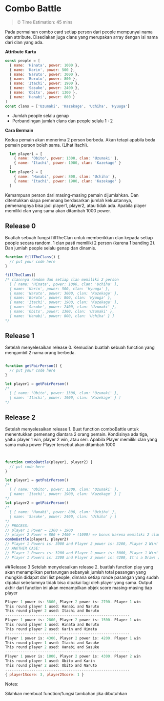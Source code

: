 # Combo Battle
> ⏰ Time Estimation: 45 mins

Pada permainan combo card setiap person dari people mempunyai nama dan attribute. Disediakan juga clans yang merupakan
array dengan isi nama dari clan yang ada.

**Attribute Kartu**
``` javascript
const people = [
  { name: 'Hinata', power: 1000 },
  { name: 'Karin', power: 500 },
  { name: 'Naruto', power: 3000 },
  { name: 'Boruto', power: 800 },
  { name: 'Itachi', power: 1900 },
  { name: 'Sasuke', power: 2400 },
  { name: 'Obito', power: 1300 },
  { name: 'Hanabi', power: 800 }
]
const clans = ['Uzumaki', 'Kazekage', 'Uchiha', 'Hyuuga']
```
 - Jumlah people selalu genap
 - Perbandingan jumlah clans dan people selalu 1 : 2

**Cara Bermain**

Kedua pemain akan menerima 2 person berbeda. Akan tetapi apabila beda pemain person boleh sama.
(Lihat Itachi).
``` javascript
  let player1 = [
    { name: 'Obito', power: 1300, clan: 'Uzumaki' },
    { name: 'Itachi', power: 1900, clan: 'Kazekage' }
  ]
  let player2 = [
    { name: 'Hanabi', power: 800, clan: 'Uchiha' },
    { name: 'Itachi', power: 1900, clan: 'Kazekage' }
  ]
```

Kemampuan person dari masing-masing pemain dijumlahkan. Dan ditentukkan siapa pemenang berdasarkan jumlah
kekuatannya, pemenangnya bisa jadi player1, player2, atau tidak ada. Apabila player memiliki clan yang sama
akan ditambah 1000 power.

## Release 0
Buatlah sebuah fungsi fillTheClan untuk memberikkan clan kepada setiap people secara random.
1 clan pasti memiliki 2 person (karena 1 banding 2). Dan jumlah people selalu genap dan dinamis.
```javascript
function fillTheClans() {
  // put your code here
}

fillTheClans()
/* clannnya random dan setiap clan memiliki 2 person
  [ { name: 'Hinata', power: 1000, clan: 'Uchiha' },
  { name: 'Karin', power: 500, clan: 'Hyuuga' },
  { name: 'Naruto', power: 3000, clan: 'Kazekage' },
  { name: 'Boruto', power: 800, clan: 'Hyuuga' },
  { name: 'Itachi', power: 1900, clan: 'Kazekage' },
  { name: 'Sasuke', power: 2400, clan: 'Uzumaki' },
  { name: 'Obito', power: 1300, clan: 'Uzumaki' },
  { name: 'Hanabi', power: 800, clan: 'Uchiha' } ]
*/
```

## Release 1
Setelah menyelesaikan release 0. Kemudian buatlah sebuah function yang mengambil 2 nama orang berbeda.
```javascript

function getPairPerson() {
  // put your code here
}

let player1 = getPairPerson()
/*
  [ { name: 'Obito', power: 1300, clan: 'Uzumaki' },
  { name: 'Itachi', power: 1900, clan: 'Kazekage' } ]
*/
```

## Release 2
Setelah menyelesaikan release 1. Buat function comboBattle untuk menentukkan pemenang diantara 2 orang pemain.
Kondisinya ada tiga, yaitu: player 1 win, player 2 win, atau seri.
Apabila Player memiliki clan yang sama maka power Player tersebut akan ditambah 1000
```javascript


function comboBattle(player1, player2) {
  // put code here
}

let player1 = getPairPerson()
/*
  [ { name: 'Obito', power: 1300, clan: 'Uzumaki' },
  { name: 'Itachi', power: 1900, clan: 'Kazekage' } ]
*/
let player2 = getPairPerson()
/*
  [ { name: 'Hanabi', power: 800, clan: 'Uchiha' },
  { name: 'Sasuke', power: 2400, clan: 'Uchiha' } ]
*/
// PROCESS:
// player 1 Power = 1300 + 1900
// player 2 Power = 800 + 2400 + (1000) => bonus karena memiliki 2 clan Uchiha
comboBattle(player1, player2)
// Player 1 Powers is: 3000 and Player 2 power is: 3200, Player 2 Win! // bila player 2 win
// ANOTHER CASE:
// Player 1 Powers is: 3200 and Player 2 power is: 3000, Player 1 Win! // bila player 1 win
// Player 1 Powers is: 3200 and Player 2 power is: 4200, It's a Draw! // bila draw
```

##Release 3
Setelah menyelesaikan release 2. buatlah function play yang akan menampilkan pertarungan sebanyak 
jumlah total pasangan yang mungkin didapat dari list people, dimana setiap ronde pasangan yang sudah dipakai sebelumnya tidak bisa dipakai lagi oleh player yang sama. 
Output akhir dari function ini akan menampilkan objek score masing-masing tiap player

```javascript 
Player 1 power is: 3800, Player 2 power is: 2700. Player 1 win
This round player 1 used: Hanabi and Naruto
This round player 2 used: Itachi and Boruto
---------------------------------------------------------
Player 1 power is: 2800, Player 2 power is: 1500. Player 1 win
This round player 1 used: Hinata and Boruto
This round player 2 used: Karin and Hinata
---------------------------------------------------------
Player 1 power is: 4300, Player 2 power is: 4200. Player 1 win
This round player 1 used: Itachi and Sasuke
This round player 2 used: Hanabi and Sasuke
---------------------------------------------------------
Player 1 power is: 1800, Player 2 power is: 4300. Player 2 win
This round player 1 used: Obito and Karin
This round player 2 used: Obito and Naruto
---------------------------------------------------------
{ player1Score: 3, player2Score: 1 }
```

Notes:

Silahkan membuat function/fungsi tambahan jika dibutuhkan